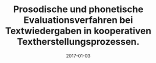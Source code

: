 ---
title: "Prosodische und phonetische Evaluationsverfahren bei Textwiedergaben in kooperativen Textherstellungsprozessen."
collection: publications
permalink: /publication/2017-01-03-Textwiedergaben
date: 2017-01-03
venue: 'Liffers, Katrin/Schürmann, Timo (Hg.): Sprechen über Sprache – Zum Sprachgebrauch von Linguistikstudierenden'
citation: 'Schürmann,Timo (2017: Prosodische und phonetische Evaluationsverfahren bei Textwiedergaben in kooperativen Textherstellungsprozessen. In: Liffers, Katrin/Schürmann, Timo (Hg.): Sprechen über Sprache – Zum Sprachgebrauch von Linguistikstudierenden, S. 21-55.'
---